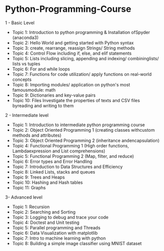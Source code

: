 # Python-Programming-Course

1 - Basic Level
* Topic 1: Introduction to python programming & Installation ofSpyder (anaconda3)
* Topic 2: Hello World and getting started with Python syntax
* Topic 3: create, rearrange, reassign Strings/ String methods
* Topic 4: Control Flow including if, else, and elif statements
* Topic 5: Lists including slicing, appending and indexing/ combininglists/ lists vs tuples
* Topic 6: For and while loops
* Topic 7: Functions for code utilization/ apply functions on real-world concepts
* Topic 8: Importing modules/ application on python's most famousmodule: math
* Topic 9: Dictionaries and key-value pairs
* Topic 10: Files Investigate the properties of texts and CSV files byreading and writing to them

2 - Intermediate level
* Topic 1: Introduction to intermediate python programming course
* Topic 2: Object Oriented Programming 1 (creating classes withcustom methods and attributes)
* Topic 3: Object Oriented Programming 2 (inheritance andencapsulation)
* Topic 4: Functional Programming 1 (High order functions, Lambdaexpression and List comprehensions)
* Topic 5: Functional Programming 2 (Map, filter, and reduce)
* Topic 6: Error types and Error Handling
* Topic 7: Introduction to Data Structures and Efficiency
* Topic 8: Linked Lists, stacks and queues
* Topic 9: Trees and Heaps
* Topic 10: Hashing and Hash tables
* Topic 11: Graphs

3- Advanced level
* Topic 1: Recursion
* Topic 2: Searching and Sorting
* Topic 3: Logging to debug and trace your code
* Topic 4: Doctest and Unit testing
* Topic 5: Parallel programming and Threads
* Topic 6: Data Visualization with matplotlib
* Topic 7: Intro to machine learning with python
* Topic 8: Building a simple image classifier using MNIST dataset

